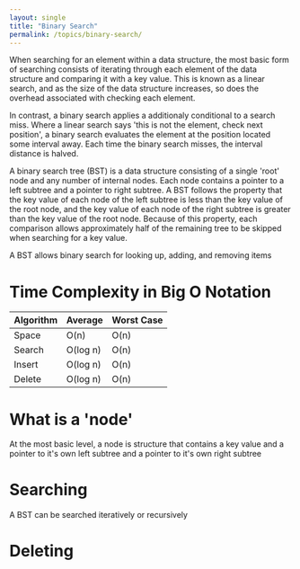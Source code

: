 ```yaml
---
layout: single
title: "Binary Search"
permalink: /topics/binary-search/
---
```

When searching for an element within a data structure, the most basic form of searching consists of iterating through each element of the data structure and comparing it with a key value. This is known as a linear search, and as the size of the data structure increases, so does the overhead associated with checking each element. 

In contrast, a binary search applies a additionaly conditional to a search miss. Where a linear search says 'this is not the element, check next position', a binary search evaluates the element at the position located some interval away. Each time the binary search misses, the interval distance is halved. 

A binary search tree (BST) is a data structure consisting of a single 'root' node and any number of internal nodes. Each node contains a pointer to a left subtree and a pointer to right subtree. A BST follows the property that the key value of each node of the left subtree is less than the key value of the root node, and the key value of each node of the right subtree is greater than the key value of the root node. Because of this property, each comparison allows approximately half of the remaining tree to be skipped when searching for a key value.

A BST allows binary search for looking up, adding, and removing items

# Time Complexity in Big O Notation

| Algorithm | Average  | Worst Case |
|:----------|:---------|:-----------|
| Space     | O(n)     | O(n)       |
| Search    | O(log n) | O(n)       |
| Insert    | O(log n) | O(n)       |
| Delete    | O(log n) | O(n)       |


# What is a 'node'
At the most basic level, a node is structure that contains a key value and a pointer to it's own left subtree and a pointer to it's own right subtree

# Searching
A BST can be searched iteratively or recursively

# Deleting
